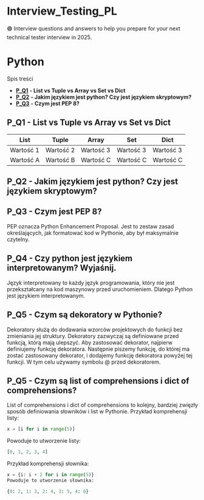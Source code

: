 # Interview_Testing_PL
🟣 Interview questions and answers to help you prepare for your next technical tester interview in 2025.

# Python

Spis treści

- [**P_Q1**](#P_Q1) **- List vs Tuple vs Array vs Set vs Dict**
- [**P_Q2**](#P_Q2) **- Jakim językiem jest python? Czy jest językiem skryptowym?**
- [**P_Q3**](#P_Q3) **- Czym jest PEP 8?**
  
## P_Q1 - List vs Tuple vs Array vs Set vs Dict

| List | Tuple | Array | Set | Dict |
|-----------|-----------|-----------|-----------|-----------|
| Wartość 1 | Wartość 2 | Wartość 3 |Wartość 3 |Wartość 3 |
| Wartość A | Wartość B | Wartość C | Wartość C | Wartość C |

## P_Q2 - Jakim językiem jest python? Czy jest językiem skryptowym?

## P_Q3 - Czym jest PEP 8?
PEP oznacza Python Enhancement Proposal. Jest to zestaw zasad określających, jak formatować kod w Pythonie, aby był maksymalnie czytelny.

## P_Q4 - Czy python jest językiem interpretowanym?  Wyjaśnij.

Język interpretowany to każdy język programowania, który nie jest przekształcany na kod maszynowy przed uruchomieniem. Dlatego Python jest językiem interpretowanym.

## P_Q5 - Czym są dekoratory w Pythonie?

Dekoratory służą do dodawania wzorców projektowych do funkcji bez zmieniania jej struktury. Dekoratory zazwyczaj są definiowane przed funkcją, którą mają ulepszyć. Aby zastosować dekorator, najpierw definiujemy funkcję dekoratora. Następnie piszemy funkcję, do której ma zostać zastosowany dekorator, i dodajemy funkcję dekoratora powyżej tej funkcji. W tym celu używamy symbolu @ przed dekoratorem.

## P_Q5 - Czym są list of comprehensions i dict of comprehensions?

List of comprehensions i dict of comprehensions to kolejny, bardziej zwięzły sposób definiowania słowników i list w Pythonie.
Przykład komprehensji listy:

```python
x = [i for i in range(5)]
```

Powoduje to utworzenie listy:


```python
[0, 1, 2, 3, 4]
```

Przykład komprehensji słownika:

```python
x = {i: i + 2 for i in range(5)}  
Powoduje to utworzenie słownika:
```

```python
{0: 2, 1: 3, 2: 4, 3: 5, 4: 6}  
```
